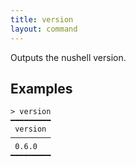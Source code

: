 ```yaml
---
title: version
layout: command
---
```


Outputs the nushell version.

## Examples 

```shell
> version
━━━━━━━━━
 version 
─────────
 0.6.0 
━━━━━━━━━
```
